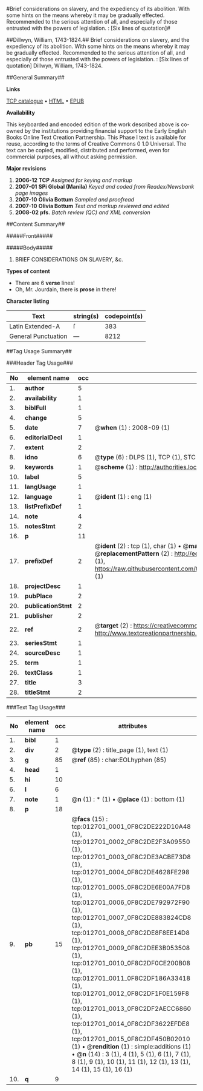 #Brief considerations on slavery, and the expediency of its abolition. With some hints on the means whereby it may be gradually effected. Recommended to the serious attention of all, and especially of those entrusted with the powers of legislation. : [Six lines of quotation]#

##Dillwyn, William, 1743-1824.##
Brief considerations on slavery, and the expediency of its abolition. With some hints on the means whereby it may be gradually effected. Recommended to the serious attention of all, and especially of those entrusted with the powers of legislation. : [Six lines of quotation]
Dillwyn, William, 1743-1824.

##General Summary##

**Links**

[TCP catalogue](http://www.ota.ox.ac.uk/tcp/)  • 
[HTML](http://tei.it.ox.ac.uk/tcp/Texts-HTML/free/N09/N09995.html)  • 
[EPUB](http://tei.it.ox.ac.uk/tcp/Texts-EPUB/free/N09/N09995.epub)

**Availability**

This keyboarded and encoded edition of the
	       work described above is co-owned by the institutions
	       providing financial support to the Early English Books
	       Online Text Creation Partnership. This Phase I text is
	       available for reuse, according to the terms of Creative
	       Commons 0 1.0 Universal. The text can be copied,
	       modified, distributed and performed, even for
	       commercial purposes, all without asking permission.

**Major revisions**

1. __2006-12__ __TCP__ *Assigned for keying and markup*
1. __2007-01__ __SPi Global (Manila)__ *Keyed and coded from Readex/Newsbank page images*
1. __2007-10__ __Olivia Bottum__ *Sampled and proofread*
1. __2007-10__ __Olivia Bottum__ *Text and markup reviewed and edited*
1. __2008-02__ __pfs.__ *Batch review (QC) and XML conversion*

##Content Summary##

#####Front#####

#####Body#####

1. BRIEF CONSIDERATIONS ON SLAVERY, &c.

**Types of content**

  * There are 6 **verse** lines!
  * Oh, Mr. Jourdain, there is **prose** in there!

**Character listing**


|Text|string(s)|codepoint(s)|
|---|---|---|
|Latin Extended-A|ſ|383|
|General Punctuation|—|8212|

##Tag Usage Summary##

###Header Tag Usage###

|No|element name|occ|attributes|
|---|---|---|---|
|1.|__author__|5||
|2.|__availability__|1||
|3.|__biblFull__|1||
|4.|__change__|5||
|5.|__date__|7| @__when__ (1) : 2008-09 (1)|
|6.|__editorialDecl__|1||
|7.|__extent__|2||
|8.|__idno__|6| @__type__ (6) : DLPS (1), TCP (1), STC (1), NOTIS (1), IMAGE-SET (1), EVANS-CITATION (1)|
|9.|__keywords__|1| @__scheme__ (1) : http://authorities.loc.gov/ (1)|
|10.|__label__|5||
|11.|__langUsage__|1||
|12.|__language__|1| @__ident__ (1) : eng (1)|
|13.|__listPrefixDef__|1||
|14.|__note__|4||
|15.|__notesStmt__|2||
|16.|__p__|11||
|17.|__prefixDef__|2| @__ident__ (2) : tcp (1), char (1)  •  @__matchPattern__ (2) : ([0-9\-]+):([0-9IVX]+) (1), (.+) (1)  •  @__replacementPattern__ (2) : http://eebo.chadwyck.com/downloadtiff?vid=$1&page=$2 (1), https://raw.githubusercontent.com/textcreationpartnership/Texts/master/tcpchars.xml#$1 (1)|
|18.|__projectDesc__|1||
|19.|__pubPlace__|2||
|20.|__publicationStmt__|2||
|21.|__publisher__|2||
|22.|__ref__|2| @__target__ (2) : https://creativecommons.org/publicdomain/zero/1.0/ (1), http://www.textcreationpartnership.org/docs/. (1)|
|23.|__seriesStmt__|1||
|24.|__sourceDesc__|1||
|25.|__term__|1||
|26.|__textClass__|1||
|27.|__title__|3||
|28.|__titleStmt__|2||


###Text Tag Usage###

|No|element name|occ|attributes|
|---|---|---|---|
|1.|__bibl__|1||
|2.|__div__|2| @__type__ (2) : title_page (1), text (1)|
|3.|__g__|85| @__ref__ (85) : char:EOLhyphen (85)|
|4.|__head__|1||
|5.|__hi__|10||
|6.|__l__|6||
|7.|__note__|1| @__n__ (1) : * (1)  •  @__place__ (1) : bottom (1)|
|8.|__p__|18||
|9.|__pb__|15| @__facs__ (15) : tcp:012701_0001_0F8C2DE222D10A48 (1), tcp:012701_0002_0F8C2DE2F3A09550 (1), tcp:012701_0003_0F8C2DE3ACBE73D8 (1), tcp:012701_0004_0F8C2DE4628FE298 (1), tcp:012701_0005_0F8C2DE6E00A7FD8 (1), tcp:012701_0006_0F8C2DE792972F90 (1), tcp:012701_0007_0F8C2DE883824CD8 (1), tcp:012701_0008_0F8C2DE8F8EE14D8 (1), tcp:012701_0009_0F8C2DEE3B053508 (1), tcp:012701_0010_0F8C2DF0CE200B08 (1), tcp:012701_0011_0F8C2DF186A33418 (1), tcp:012701_0012_0F8C2DF1F0E159F8 (1), tcp:012701_0013_0F8C2DF2AECC6860 (1), tcp:012701_0014_0F8C2DF3622EFDE8 (1), tcp:012701_0015_0F8C2DF450B02010 (1)  •  @__rendition__ (1) : simple:additions (1)  •  @__n__ (14) : 3 (1), 4 (1), 5 (1), 6 (1), 7 (1), 8 (1), 9 (1), 10 (1), 11 (1), 12 (1), 13 (1), 14 (1), 15 (1), 16 (1)|
|10.|__q__|9||
